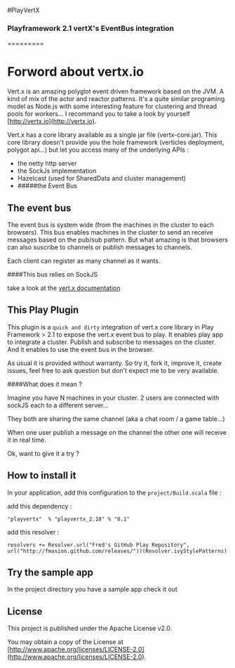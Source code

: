 #PlayVertX

### Playframework 2.1 vertX's EventBus integration
=========


# Forword about vertx.io

Vert.x is an amazing polyglot event driven framework based on the JVM. A kind of mix of the actor and reactor patterns.
It's a quite similar programing model as Node.js with some interesting feature for clustering and thread pools for workers… I recommand you to take a look by yourself [http://vertx.io](http://vertx.io).

Vert.x has a core library available as a single jar file (vertx-core.jar). This core library doesn't provide you the hole framework (verticles deployment, polygot api…) but let you access many of the underlying APIs :

* the netty http server
* the SockJs implementation
* Hazelcast (used for SharedData and cluster management)
* #####the Event Bus

## The event bus

The event bus is system wide (from the machines in the cluster to each browsers). This bus enables machines in the cluster to send an receive messages based on the pub/sub pattern.
But what amazing is that browsers can also suscribe to channels or publish messages to channels.

Each client can register as many channel as it wants.

####This bus relies on SockJS 

take a look at the [vert.x documentation](http://vertx.io/core_manual_java.html#event-bus-api)

## This Play Plugin

This plugin is a `quick and dirty` integration of vert.x core library in Play Framework > 2.1 to expose the vert.x event bus to play.
It enables play app to integrate a cluster.
Publish and subscribe to messages on the cluster.
And it enables to use the event bus in the browser. 

As usual it is provided without warranty. So try it, fork it, improve it, create issues, feel free to ask question but don't expect me to be very available.

####What does it mean ? 

Imagine you have N machines in your cluster. 2 users are connected with sockJS each to a different server…
 
They both are sharing the same channel (aka a chat room / a game table…) 

When one user publish a message on the channel the other one will receive it in real time.

Ok, want to give it a try ? 

## How to install it

In your application, add this configuration to the `project/Build.scala` file :

add this dependency :

`"playvertx"  % "playvertx_2.10" % "0.1"`

add this resolver :

`resolvers += Resolver.url("Fred's GitHub Play Repository", url("http://fmasion.github.com/releases/"))(Resolver.ivyStylePatterns)`

  
## Try the sample app

In the project directory you have a sample app check it out

## License

This project is published under the Apache License v2.0.

You may obtain a copy of the License at [http://www.apache.org/licenses/LICENSE-2.0] (http://www.apache.org/licenses/LICENSE-2.0).